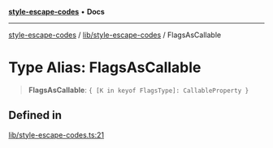 [**style-escape-codes**](../../../README.md) • **Docs**

***

[style-escape-codes](../../../modules.md) / [lib/style-escape-codes](../README.md) / FlagsAsCallable

# Type Alias: FlagsAsCallable

> **FlagsAsCallable**: `{ [K in keyof FlagsType]: CallableProperty }`

## Defined in

[lib/style-escape-codes.ts:21](https://github.com/mastermind-0xff/style-escape-codes/blob/f70027a113314c5fe8c8e4fe231b59efc8b75d4d/src/lib/style-escape-codes.ts#L21)
